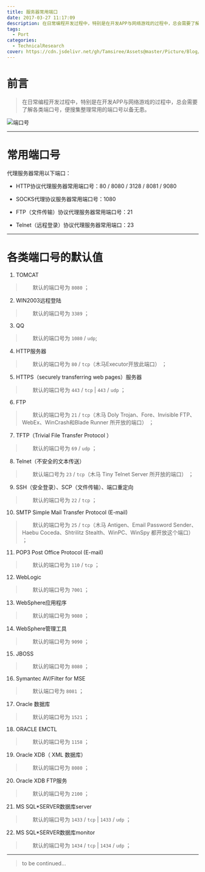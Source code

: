 ```yaml
---
title: 服务器常用端口
date: 2017-03-27 11:17:09
description: 在日常编程开发过程中，特别是在开发APP与网络游戏的过程中，总会需要了解各类端口号，便搜集整理常用的端口号以备无患。
tags:
  - Port
categories:
  - TechnicalResearch
cover: https://cdn.jsdelivr.net/gh/Tamsiree/Assets@master/Picture/Blog/Cover/t01f417ffb1a0a1184d.jpg
---
```


# 前言
> 在日常编程开发过程中，特别是在开发APP与网络游戏的过程中，总会需要了解各类端口号，便搜集整理常用的端口号以备无患。

![端口号](https://cdn.jsdelivr.net/gh/Tamsiree/Assets@master/Picture/code-wallpaper-16.jpg)

---

# 常用端口号

代理服务器常用以下端口：

* HTTP协议代理服务器常用端口号：80 / 8080 / 3128 / 8081 / 9080

* SOCKS代理协议服务器常用端口号：1080

* FTP（文件传输）协议代理服务器常用端口号：21

* Telnet（远程登录）协议代理服务器常用端口：23

---

# 各类端口号的默认值

1. TOMCAT  
> 　　默认的端口号为 `8080` ；

2. WIN2003远程登陆  
> 　　默认的端口号为 `3389` ；

3. QQ  
> 　　默认的端口号为 `1080` / `udp`;

4. HTTP服务器  
> 　　默认的端口号为 `80` / `tcp`（木马Executor开放此端口） ；

5. HTTPS（securely transferring web pages）服务器  
> 　　默认的端口号为 `443` / `tcp` | `443` / `udp` ；

6. FTP  
> 　　默认的端口号为 `21` / `tcp`（木马 Doly Trojan、Fore、Invisible FTP、WebEx、WinCrash和Blade Runner 所开放的端口） ；

7. TFTP（Trivial File Transfer Protocol ）  
> 　　默认的端口号为 `69` / `udp` ；

8. Telnet（不安全的文本传送）  
> 　　默认端口号为 `23` / `tcp`（木马 Tiny Telnet Server 所开放的端口） ；

9. SSH（安全登录）、SCP（文件传输）、端口重定向  
> 　　默认的端口号为 `22` / `tcp` ；

10. SMTP Simple Mail Transfer Protocol (E-mail)  
> 　　默认的端口号为 `25` / `tcp`（木马 Antigen、Email Password Sender、Haebu Coceda、Shtrilitz Stealth、WinPC、WinSpy 都开放这个端口） ；

11. POP3 Post Office Protocol (E-mail)   
> 　　默认的端口号为 `110` / `tcp` ；

12. WebLogic  
> 　　默认的端口号为 `7001` ；

13. WebSphere应用程序  
> 　　默认的端口号为 `9080` ；

14. WebSphere管理工具  
> 　　默认的端口号为 `9090` ；

15. JBOSS  
> 　　默认的端口号为 `8080` ；

16. Symantec AV/Filter for MSE   
> 　　默认端口号为 `8081` ；

17. Oracle 数据库  
> 　　默认的端口号为 `1521` ；

18. ORACLE EMCTL  
> 　　默认的端口号为 `1158` ；

19. Oracle XDB（ XML 数据库）  
> 　　默认的端口号为 `8080` ；

20. Oracle XDB FTP服务  
> 　　默认的端口号为 `2100` ；

21. MS SQL*SERVER数据库server  
> 　　默认的端口号为 `1433` / `tcp` | `1433` / `udp` ；

22. MS SQL*SERVER数据库monitor  
> 　　默认的端口号为 `1434` / `tcp` | `1434` / `udp` ；


---
> to be continued...